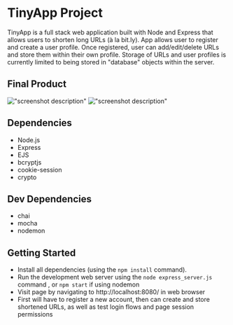 # TinyApp Project

TinyApp is a full stack web application built with Node and Express that allows users to shorten long URLs (à la bit.ly).  App allows user to register and create a user profile.  Once registered, user can add/edit/delete URLs and store them within their own profile.  Storage of URLs and user profiles is currently limited to being stored in "database" objects within the server.  

## Final Product

!["screenshot description"](#)
!["screenshot description"](#)

## Dependencies

- Node.js
- Express
- EJS
- bcryptjs
- cookie-session
- crypto

## Dev Dependencies

- chai
- mocha
- nodemon

## Getting Started

- Install all dependencies (using the `npm install` command).
- Run the development web server using the `node express_server.js` command , or `npm start` if using nodemon
- Visit page by navigating to http://localhost:8080/ in web browser
- First will have to register a new account, then can create and store shortened URLs, as well as test login flows and page session permissions